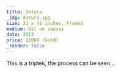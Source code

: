 ```yaml
---
title: Datura
_img: datura.jpg
size: 31 x 41 inches, Framed
medium: Oil on canvas
date: 2013
price: $1000 (Sold)
_render: false
---
```


This is a triptek, the process can be seen...